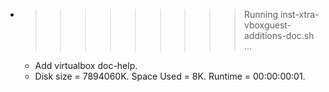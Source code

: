 * >>>>>>>>> Running inst-xtra-vboxguest-additions-doc.sh ...
  * Add virtualbox doc-help.
  * Disk size = 7894060K. Space Used = 8K. Runtime = 00:00:00:01.
